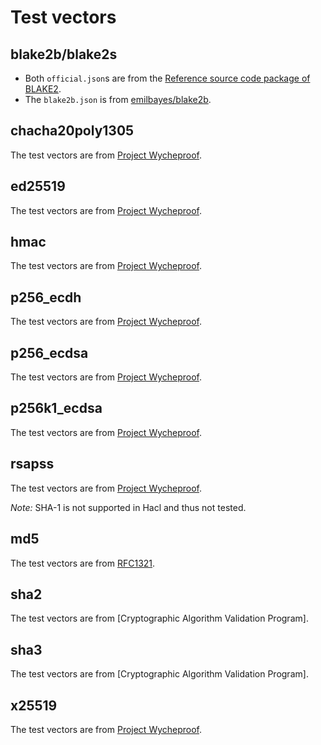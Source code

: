 # Test vectors

## blake2b/blake2s

* Both `official.json`s are from the [Reference source code package of BLAKE2].
* The `blake2b.json` is from [emilbayes/blake2b].

## chacha20poly1305

The test vectors are from [Project Wycheproof].

## ed25519

The test vectors are from [Project Wycheproof].

## hmac

The test vectors are from [Project Wycheproof].

## p256_ecdh

The test vectors are from [Project Wycheproof].

## p256_ecdsa

The test vectors are from [Project Wycheproof].

## p256k1_ecdsa

The test vectors are from [Project Wycheproof].

## rsapss

The test vectors are from [Project Wycheproof].

*Note:* SHA-1 is not supported in Hacl and thus not tested.

## md5

The test vectors are from [RFC1321].

## sha2

The test vectors are from [Cryptographic Algorithm Validation Program].

## sha3

The test vectors are from [Cryptographic Algorithm Validation Program].

## x25519

The test vectors are from [Project Wycheproof].

[Reference source code package of BLAKE2]: https://github.com/BLAKE2/BLAKE2/tree/master/testvectors
[emilbayes/blake2b]: https://github.com/emilbayes/blake2b/blob/master/test-vectors.json
[NIST's Cryptographic Algorithm Validation Program]: https://csrc.nist.gov/Projects/Cryptographic-Algorithm-Validation-Program/Secure-Hashing
[Project Wycheproof]: https://github.com/google/wycheproof/tree/2196000605e45d91097147c9c71f26b72af58003
[RFC1321]: https://datatracker.ietf.org/doc/html/rfc1321